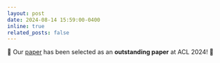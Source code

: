 ```yaml
---
layout: post
date: 2024-08-14 15:59:00-0400
inline: true
related_posts: false
---
```


🎊 Our [paper](https://arxiv.org/abs/2402.13211) has been selected as an <b>outstanding paper</b> at ACL 2024! 🎊

